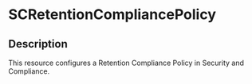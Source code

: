 # SCRetentionCompliancePolicy

## Description

This resource configures a Retention Compliance Policy in Security and Compliance.
